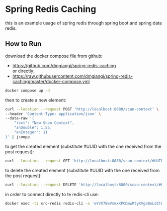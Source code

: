 # Spring Redis Caching
this is an example usage of spring redis through spring boot and spring data redis.
## How to Run
download the docker compose file from github:
- https://github.com/dmgiangi/spring-redis-caching \
  or directly:
- https://raw.githubusercontent.com/dmgiangi/spring-redis-caching/master/docker-compose.yml

```bash
docker compose up -d
```
then to create a new element:
```bash
curl --location --request POST 'http://localhost:8080/scan-context' \
--header 'Content-Type: application/json' \
--data-raw '{
    "text": "New Scan Context",
    "anDouble": 1.55,
    "anInteger": 11
}' | jsonpp
```
to get the created element (substitute #UUID with the one received from the post request):
```bash
curl --location --request GET 'http://localhost:8080/scan-context/#UUID'
```
to delete the created element (substitute #UUID with the one received from the post request):
```bash
curl --location --request DELETE 'http://localhost:8080/scan-context/#UUID'
```
in order to connect directly to te redis-cli use:
```bash
docker exec -ti src-redis redis-cli -a 'eYVX7EwVmmxKPCDmwMtyKVge8oLd2t81'
```